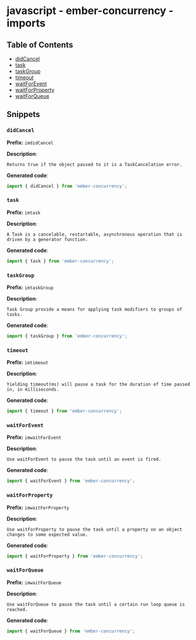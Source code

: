 # javascript - ember-concurrency - imports
## Table of Contents
- [didCancel](#didcancel)
- [task](#task)
- [taskGroup](#taskgroup)
- [timeout](#timeout)
- [waitForEvent](#waitforevent)
- [waitForProperty](#waitforproperty)
- [waitForQueue](#waitforqueue)
## Snippets
### `didCancel`
**Prefix:** `imdidCancel`

**Description**:
```
Returns true if the object passed to it is a TaskCancelation error.
```
**Generated code**:
```js
import { didCancel } from 'ember-concurrency';
```
### `task`
**Prefix:** `imtask`

**Description**:
```
A Task is a cancelable, restartable, asynchronous operation that is driven by a generator function.
```
**Generated code**:
```js
import { task } from 'ember-concurrency';
```
### `taskGroup`
**Prefix:** `imtaskGroup`

**Description**:
```
Task Group provide a means for applying task modifiers to groups of tasks.
```
**Generated code**:
```js
import { taskGroup } from 'ember-concurrency';
```
### `timeout`
**Prefix:** `imtimeout`

**Description**:
```
Yielding timeout(ms) will pause a task for the duration of time passed in, in milliseconds.
```
**Generated code**:
```js
import { timeout } from 'ember-concurrency';
```
### `waitForEvent`
**Prefix:** `imwaitForEvent`

**Description**:
```
Use waitForEvent to pause the task until an event is fired.
```
**Generated code**:
```js
import { waitForEvent } from 'ember-concurrency';
```
### `waitForProperty`
**Prefix:** `imwaitForProperty`

**Description**:
```
Use waitForProperty to pause the task until a property on an object changes to some expected value.
```
**Generated code**:
```js
import { waitForProperty } from 'ember-concurrency';
```
### `waitForQueue`
**Prefix:** `imwaitForQueue`

**Description**:
```
Use waitForQueue to pause the task until a certain run loop queue is reached.
```
**Generated code**:
```js
import { waitForQueue } from 'ember-concurrency';
```